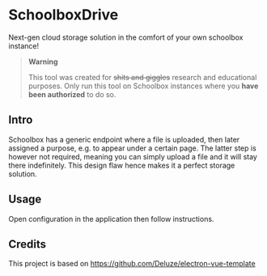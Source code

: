 # SchoolboxDrive
Next-gen cloud storage solution in the comfort of your own schoolbox instance!

> **Warning**
> 
> This tool was created for ~~shits and giggles~~ research and educational purposes.
> Only run this tool on Schoolbox instances where you **have been authorized** to do so.

## Intro
Schoolbox has a generic endpoint where a file is uploaded, then later assigned a
purpose, e.g. to appear under a certain page. The latter step is however not required,
meaning you can simply upload a file and it will stay there indefinitely. This design flaw
hence makes it a perfect storage solution.

## Usage
Open configuration in the application then follow instructions.

## Credits
This project is based on https://github.com/Deluze/electron-vue-template
